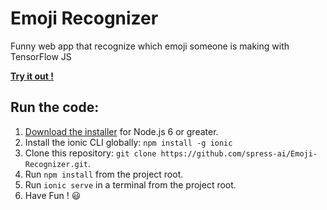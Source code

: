 # Emoji Recognizer

Funny web app that recognize which emoji someone is making with TensorFlow JS

**[Try it out !](https://emoji.spress.ai)**

## Run the code:

1. [Download the installer](https://nodejs.org/) for Node.js 6 or greater.
2. Install the ionic CLI globally: `npm install -g ionic`
3. Clone this repository: `git clone https://github.com/spress-ai/Emoji-Recognizer.git`.
4. Run `npm install` from the project root.
5. Run `ionic serve` in a terminal from the project root.
6. Have Fun ! :smiley: